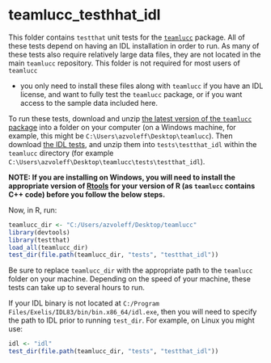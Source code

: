 # teamlucc_testhhat_idl

This folder contains `testthat` unit tests for the 
[`teamlucc`](https://github.com/azvoleff/teamlucc) package. All of these tests 
depend on having an IDL installation in order to run. As many of these tests 
also require relatively large data files, they are not located in the main 
`teamlucc` repository. This folder is not required for most users of `teamlucc` 
- you only need to install these files along with `teamlucc` if you have an IDL 
license, and want to fully test the `teamlucc` package, or if you want access 
to the sample data included here.

To run these tests, download and  unzip [the latest version of the `teamlucc` 
package](https://github.com/azvoleff/teamlucc/archive/master.zip)
into a folder on your computer (on a Windows machine, for example, this might 
be `C:\Users\azvoleff\Desktop\teamlucc`). Then download [the IDL 
tests](https://github.com/azvoleff/teamlucc_testthat_idl/archive/master.zip), 
and unzip them into `tests\testthat_idl` within the `teamlucc` directory (for 
example `C:\Users\azvoleff\Desktop\teamlucc\tests\testthat_idl`).

**NOTE: If you are installing on Windows, you will need to install the
appropriate version of [Rtools](http://cran.r-project.org/bin/windows/Rtools/) 
for your version of R (as `teamlucc` contains C++ code) before you follow the 
below steps.**

Now, in R, run:

```R
teamlucc_dir <- "C:/Users/azvoleff/Desktop/teamlucc"
library(devtools)
library(testthat)
load_all(teamlucc_dir)
test_dir(file.path(teamlucc_dir, "tests", "testthat_idl"))
```

Be sure to replace `teamlucc_dir` with the appropriate path to the `teamlucc` 
folder on your machine. Depending on the speed of your machine, these tests can 
take up to several hours to run.

If your IDL binary is not located at `C:/Program 
Files/Exelis/IDL83/bin/bin.x86_64/idl.exe`, then you will need to specify the 
path to IDL prior to running `test_dir`. For example, on Linux you might use:

```R
idl <- "idl"
test_dir(file.path(teamlucc_dir, "tests", "testthat_idl"))
```
